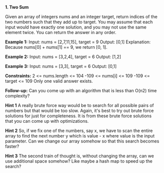 **1. Two Sum**

Given an array of integers nums and an integer target, return indices of the two numbers such that they add up to target.
You may assume that each input would have exactly one solution, and you may not use the same element twice.
You can return the answer in any order.

**Example 1:**
Input: nums = [2,7,11,15], target = 9
Output: [0,1]
Explanation: Because nums[0] + nums[1] == 9, we return [0, 1].

**Example 2:**
Input: nums = [3,2,4], target = 6
Output: [1,2]

**Example 3:**
Input: nums = [3,3], target = 6
Output: [0,1]
 
**Constraints:**
2 <= nums.length <= 104
-109 <= nums[i] <= 109
-109 <= target <= 109
Only one valid answer exists.
 

**Follow-up:** Can you come up with an algorithm that is less than O(n2) time complexity?

**Hint 1**
A really brute force way would be to search for all possible pairs of numbers but that would be too slow. Again, it's best to try out brute force solutions for just for completeness. It is from these brute force solutions that you can come up with optimizations.

**Hint 2**
So, if we fix one of the numbers, say x, we have to scan the entire array to find the next number y which is value - x where value is the input parameter. Can we change our array somehow so that this search becomes faster?

**Hint 3**
The second train of thought is, without changing the array, can we use additional space somehow? Like maybe a hash map to speed up the search?
